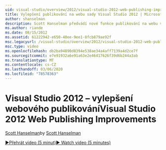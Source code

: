 ```yaml
---
uid: visual-studio/overview/2012/visual-studio-2012-web-publishing-improvements
title: Vylepšení publikování na webu sady Visual Studio 2012 | Microsoft Docs
author: shanselman
description: Scott Hanselman předvádí nové funkce publikování na webu v aplikaci Visual Studio 2012.
ms.author: riande
ms.date: 08/15/2012
ms.assetid: 61222942-e650-40ee-9ee1-8fcb879ae92f
msc.legacyurl: /visual-studio/overview/2012/visual-studio-2012-web-publishing-improvements
msc.type: video
ms.openlocfilehash: db2ba94890d8394e538ae34a4aff7139a4d2ce7f
ms.sourcegitcommit: e7e91932a6e91a63e2e46417626f39d6b244a3ab
ms.translationtype: MT
ms.contentlocale: cs-CZ
ms.lasthandoff: 03/06/2020
ms.locfileid: "78578363"
---
```

# <a name="visual-studio-2012-web-publishing-improvements"></a><span data-ttu-id="62054-103">Visual Studio 2012 – vylepšení webového publikování</span><span class="sxs-lookup"><span data-stu-id="62054-103">Visual Studio 2012 Web Publishing Improvements</span></span>

<span data-ttu-id="62054-104">[Scott Hanselman](https://github.com/shanselman)</span><span class="sxs-lookup"><span data-stu-id="62054-104">by [Scott Hanselman](https://github.com/shanselman)</span></span>

[<span data-ttu-id="62054-105">&#9654;Přehrát video (5 minut)</span><span class="sxs-lookup"><span data-stu-id="62054-105">&#9654; Watch video (5 minutes)</span></span>](https://channel9.msdn.com/Blogs/ASP-NET-Site-Videos/visual-studio-2012-web-publishing-improvements)
